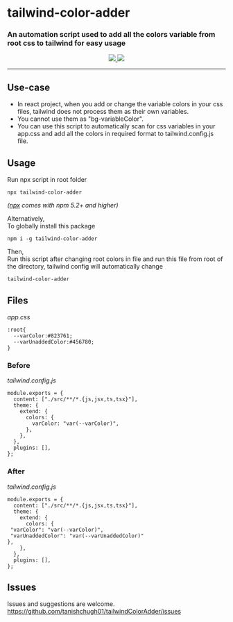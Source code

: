 # tailwind-color-adder

### An automation script used to add all the colors variable from root css to tailwind for easy usage

<div align=center>
<a href="https://www.npmjs.com/package/tailwind-color-adder">
<img src="https://img.shields.io/npm/dt/tailwind-color-adder.svg">
<img src="https://img.shields.io/npm/v/tailwind-color-adder">
</a>
</div>
<hr>

## Use-case

- In react project, when you add or change the variable colors in your css files, tailwind does not process them as their own variables.
- You cannot use them as "bg-variableColor".
- You can use this script to automatically scan for css variables in your app.css and add all the colors in required format to tailwind.config.js file.


## Usage

Run npx script in root folder

```
npx tailwind-color-adder
```

_([npx](https://medium.com/@maybekatz/introducing-npx-an-npm-package-runner-55f7d4bd282b) comes with npm 5.2+ and higher)_

Alternatively,<br>
To globally install this package

```
npm i -g tailwind-color-adder
```

Then,<br>
Run this script after changing root colors in file and run this file from root of the directory, tailwind config will automatically change

```
tailwind-color-adder
```

## Files

_app.css_
```
:root{
  --varColor:#823761;
  --varUnaddedColor:#456780;
}
```

### Before

_tailwind.config.js_
```
module.exports = {
  content: ["./src/**/*.{js,jsx,ts,tsx}"],
  theme: {
    extend: {
      colors: {
        varColor: "var(--varColor)",
      },
    },
  },
  plugins: [],
};
```

### After

_tailwind.config.js_
```
module.exports = {
  content: ["./src/**/*.{js,jsx,ts,tsx}"],
  theme: {
    extend: {
      colors: {
 "varColor": "var(--varColor)",
 "varUnaddedColor": "var(--varUnaddedColor)"
},
    },
  },
  plugins: [],
};
```

## Issues
Issues and suggestions are welcome.
https://github.com/tanishchugh01/tailwindColorAdder/issues
